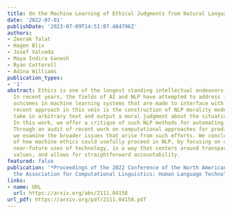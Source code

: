 ```yaml
---
title: On the Machine Learning of Ethical Judgments from Natural Language
date: '2022-07-01'
publishDate: '2023-07-09T14:51:07.484796Z'
authors:
- Zeerak Talat
- Hagen Blix
- Josef Valvoda
- Maya Indira Ganesh
- Ryan Cotterell
- Adina Williams
publication_types:
- '1'
abstract: Ethics is one of the longest standing intellectual endeavors of humanity.
  In recent years, the fields of AI and NLP have attempted to address issues of harmful
  outcomes in machine learning systems that are made to interface with humans. One
  recent approach in this vein is the construction of NLP morality models that can
  take in arbitrary text and output a moral judgment about the situation described.
  In this work, we offer a critique of such NLP methods for automating ethical decision-making.
  Through an audit of recent work on computational approaches for predicting morality,
  we examine the broader issues that arise from such efforts. We conclude with a discussion
  of how machine ethics could usefully proceed in NLP, by focusing on current and
  near-future uses of technology, in a way that centers around transparency, democratic
  values, and allows for straightforward accountability.
featured: false
publication: '*Proceedings of the 2022 Conference of the North American Chapter of
  the Association for Computational Linguistics: Human Language Technologies*'
links:
- name: URL
  url: https://arxiv.org/abs/2111.04158
url_pdf: https://arxiv.org/pdf/2111.04158.pdf
---
```


